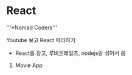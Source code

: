 # React

'''*Nomad Coders'''

Youtube 보고 React 따라하기

- React를 장고, 루비온레일즈, nodejs랑 섞어서 씀


1. Movie App
